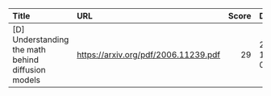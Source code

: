 | Title                                              | URL                                  |   Score | Date                |
|:---------------------------------------------------|:-------------------------------------|--------:|:--------------------|
| [D] Understanding the math behind diffusion models | https://arxiv.org/pdf/2006.11239.pdf |      29 | 2023-10-23 01:51:36 |